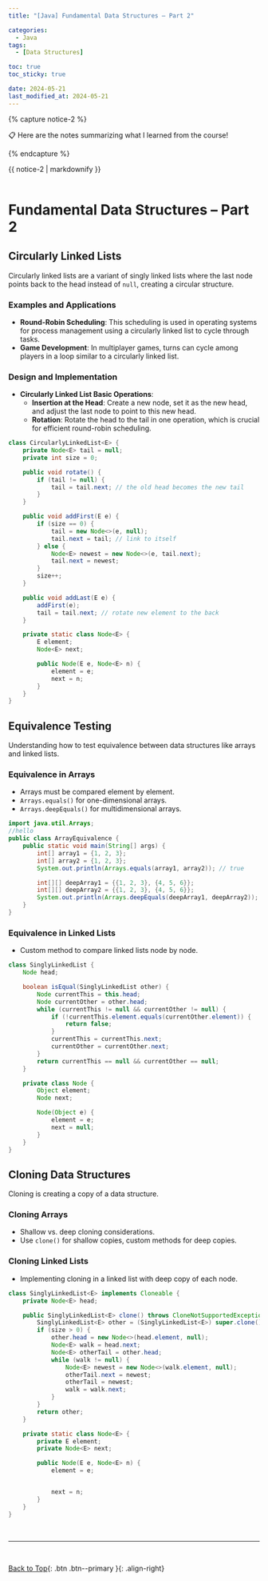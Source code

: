 ```yaml
---
title: "[Java] Fundamental Data Structures – Part 2"

categories:
  - Java
tags:
  - [Data Structures]

toc: true
toc_sticky: true

date: 2024-05-21
last_modified_at: 2024-05-21
---
```


{% capture notice-2 %}

📋 Here are the notes summarizing what I learned from the course!

  {% endcapture %}

<div class="notice--danger">{{ notice-2 | markdownify }}</div>

<br>

# Fundamental Data Structures – Part 2

## Circularly Linked Lists

Circularly linked lists are a variant of singly linked lists where the last node points back to the head instead of `null`, creating a circular structure.

### Examples and Applications
- **Round-Robin Scheduling**: This scheduling is used in operating systems for process management using a circularly linked list to cycle through tasks.
- **Game Development**: In multiplayer games, turns can cycle among players in a loop similar to a circularly linked list.

### Design and Implementation
- **Circularly Linked List Basic Operations**:
  - **Insertion at the Head**: Create a new node, set it as the new head, and adjust the last node to point to this new head.
  - **Rotation**: Rotate the head to the tail in one operation, which is crucial for efficient round-robin scheduling.

```java
class CircularlyLinkedList<E> {
    private Node<E> tail = null;
    private int size = 0;

    public void rotate() {
        if (tail != null) {
            tail = tail.next; // the old head becomes the new tail
        }
    }

    public void addFirst(E e) {
        if (size == 0) {
            tail = new Node<>(e, null);
            tail.next = tail; // link to itself
        } else {
            Node<E> newest = new Node<>(e, tail.next);
            tail.next = newest;
        }
        size++;
    }

    public void addLast(E e) {
        addFirst(e);
        tail = tail.next; // rotate new element to the back
    }

    private static class Node<E> {
        E element;
        Node<E> next;

        public Node(E e, Node<E> n) {
            element = e;
            next = n;
        }
    }
}
```

## Equivalence Testing

Understanding how to test equivalence between data structures like arrays and linked lists.

### Equivalence in Arrays
- Arrays must be compared element by element.
- `Arrays.equals()` for one-dimensional arrays.
- `Arrays.deepEquals()` for multidimensional arrays.

```java
import java.util.Arrays;
//hello
public class ArrayEquivalence {
    public static void main(String[] args) {
        int[] array1 = {1, 2, 3};
        int[] array2 = {1, 2, 3};
        System.out.println(Arrays.equals(array1, array2)); // true

        int[][] deepArray1 = {{1, 2, 3}, {4, 5, 6}};
        int[][] deepArray2 = {{1, 2, 3}, {4, 5, 6}};
        System.out.println(Arrays.deepEquals(deepArray1, deepArray2)); // true
    }
}
```

### Equivalence in Linked Lists
- Custom method to compare linked lists node by node.

```java
class SinglyLinkedList {
    Node head;

    boolean isEqual(SinglyLinkedList other) {
        Node currentThis = this.head;
        Node currentOther = other.head;
        while (currentThis != null && currentOther != null) {
            if (!currentThis.element.equals(currentOther.element)) {
                return false;
            }
            currentThis = currentThis.next;
            currentOther = currentOther.next;
        }
        return currentThis == null && currentOther == null;
    }

    private class Node {
        Object element;
        Node next;

        Node(Object e) {
            element = e;
            next = null;
        }
    }
}
```

## Cloning Data Structures

Cloning is creating a copy of a data structure.

### Cloning Arrays
- Shallow vs. deep cloning considerations.
- Use `clone()` for shallow copies, custom methods for deep copies.

### Cloning Linked Lists
- Implementing cloning in a linked list with deep copy of each node.

```java
class SinglyLinkedList<E> implements Cloneable {
    private Node<E> head;

    public SinglyLinkedList<E> clone() throws CloneNotSupportedException {
        SinglyLinkedList<E> other = (SinglyLinkedList<E>) super.clone();
        if (size > 0) {
            other.head = new Node<>(head.element, null);
            Node<E> walk = head.next;
            Node<E> otherTail = other.head;
            while (walk != null) {
                Node<E> newest = new Node<>(walk.element, null);
                otherTail.next = newest;
                otherTail = newest;
                walk = walk.next;
            }
        }
        return other;
    }

    private static class Node<E> {
        private E element;
        private Node<E> next;

        public Node(E e, Node<E> n) {
            element = e;


            next = n;
        }
    }
}
```

<br>

---

<br>

[Back to Top](#){: .btn .btn--primary }{: .align-right}
